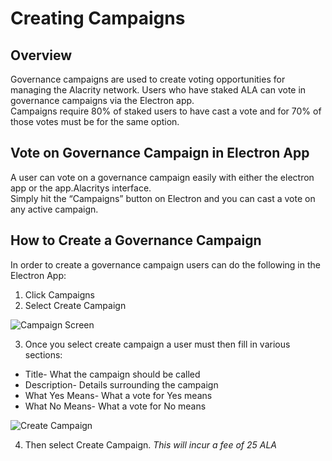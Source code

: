 # Creating Campaigns
## Overview
Governance campaigns are used to create voting opportunities for managing the Alacrity network. Users who have staked ALA can vote in governance campaigns via the Electron app.<br>
Campaigns require 80% of staked users to have cast a vote and for 70% of those votes must be for the same option.

## Vote on Governance Campaign in Electron App
A user can vote on a governance campaign easily with either the electron app or the app.Alacritys interface.<br>
Simply hit the “Campaigns” button on Electron and you can cast a vote on any active campaign. 

## How to Create a Governance Campaign
In order to create a governance campaign users can do the following in the Electron App:<br>
1. Click Campaigns<br>
2. Select Create Campaign<br>

![Campaign Screen](https://raw.githubusercontent.com/alacrityio/alacrity-support-documentation/main/user%20documentation/resources/image18.png)<br>

3. Once you select create campaign a user must then fill in various sections:
* Title- What the campaign should be called<br>
* Description- Details surrounding the campaign<br>
* What Yes Means- What a vote for Yes means<br>
* What No Means- What a vote for No means<br>

![Create Campaign](https://raw.githubusercontent.com/alacrityio/alacrity-support-documentation/main/user%20documentation/resources/image32.png)<br>

4. Then select Create Campaign. *This will incur a fee of 25 ALA*<br>